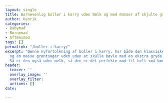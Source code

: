 ```yaml
---
layout: single
title: Børnevenlig boller i karry uden mælk og med masser af skjulte grønsager
author: Henrik
categories:
- Babymad
- Børnemad
- Aftensmad
tags: []
permalink: "/boller-i-karry/"
excerpt: "Denne nyfortolkning af boller i karry, har både den klassiske gode smag
  og en masse grøntsager uden uden at skulle bøvle med en ekstra gryde til koge kødbollerne.
  Så er den også uden mælk, så den er det perfekte mad til helt små børn! \U0001F60A "
header:
  teaser: ''
  overlay_image: ''
  overlay_filter: 
  actions: []
date: 

---
```

